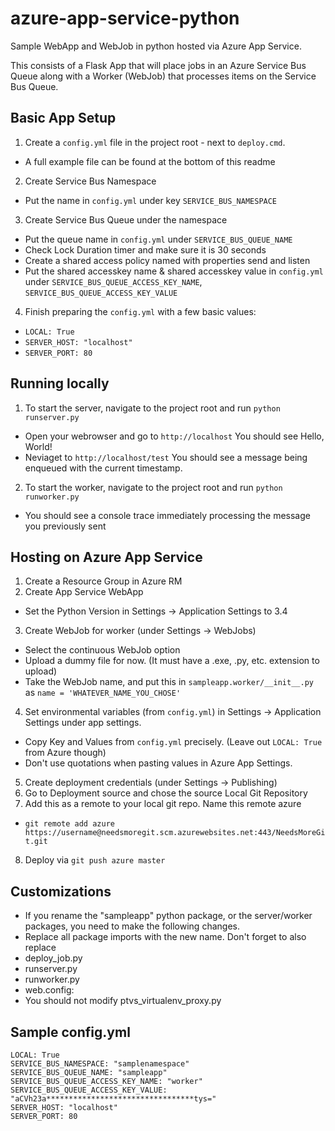 # azure-app-service-python
Sample WebApp and WebJob in python hosted via Azure App Service.

This consists of a Flask App that will place jobs in an Azure Service Bus Queue along with a Worker (WebJob) that processes items on the Service Bus Queue.

## Basic App Setup
1. Create a `config.yml` file in the project root - next to `deploy.cmd`.
 * A full example file can be found at the bottom of this readme
2. Create Service Bus Namespace
 * Put the name in `config.yml` under key `SERVICE_BUS_NAMESPACE`
3. Create Service Bus Queue under the namespace
 * Put the queue name in `config.yml` under `SERVICE_BUS_QUEUE_NAME`
 * Check Lock Duration timer and make sure it is 30 seconds
 * Create a shared access policy named with properties send and listen
  * Put the shared accesskey name & shared accesskey value in `config.yml` under `SERVICE_BUS_QUEUE_ACCESS_KEY_NAME`, `SERVICE_BUS_QUEUE_ACCESS_KEY_VALUE`
4. Finish preparing the `config.yml` with a few basic values:
 * `LOCAL: True`
 * `SERVER_HOST: "localhost"`
 * `SERVER_PORT: 80`

## Running locally
1. To start the server, navigate to the project root and run `python runserver.py`
 * Open your webrowser and go to `http://localhost` You should see Hello, World!
 * Neviaget to `http://localhost/test` You should see a message being enqueued with the current timestamp.
2. To start the worker, navigate to the project root and run `python runworker.py`
 * You should see a console trace immediately processing the message you previously sent

## Hosting on Azure App Service
1. Create a Resource Group in Azure RM
2. Create App Service WebApp
 * Set the Python Version in Settings -> Application Settings to 3.4
3. Create WebJob for worker (under Settings -> WebJobs)
 * Select the continuous WebJob option
 * Upload a dummy file for now. (It must have a .exe, .py, etc. extension to upload)
 * Take the WebJob name, and put this in `sampleapp.worker/__init__.py` as `name = 'WHATEVER_NAME_YOU_CHOSE'`
4. Set environmental variables (from `config.yml`) in Settings -> Application Settings under app settings.
 * Copy Key and Values from `config.yml` precisely. (Leave out `LOCAL: True` from Azure though)
 * Don't use quotations when pasting values in Azure App Settings.
5. Create deployment credentials (under Settings -> Publishing)
6. Go to Deployment source and chose the source Local Git Repository
7. Add this as a remote to your local git repo. Name this remote azure
 * `git remote add azure https://username@needsmoregit.scm.azurewebsites.net:443/NeedsMoreGit.git`
8. Deploy via `git push azure master`

## Customizations
* If you rename the "sampleapp" python package, or the server/worker packages, you need to make the following changes.
 * Replace all package imports with the new name. Don't forget to also replace
 * deploy_job.py
 * runserver.py
 * runworker.py
 * web.config: <add key="WSGI_ALT_VIRTUALENV_HANDLER" value="sampleapp.server.app" />
* You should not modify ptvs_virtualenv_proxy.py

## Sample config.yml
```
LOCAL: True
SERVICE_BUS_NAMESPACE: "samplenamespace"
SERVICE_BUS_QUEUE_NAME: "sampleapp"
SERVICE_BUS_QUEUE_ACCESS_KEY_NAME: "worker"
SERVICE_BUS_QUEUE_ACCESS_KEY_VALUE: "aCVh23a*********************************tys="
SERVER_HOST: "localhost"
SERVER_PORT: 80
```

